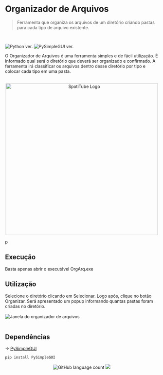 # Organizador de Arquivos
> Ferramenta que organiza os arquivos de um diretório criando pastas para cada tipo de arquivo existente.
<br>
<p>
<img alt="Python ver." src="https://img.shields.io/badge/python%20-%203.14-%20green?logo=python">
<img alt="PySimpleGUI ver." src="https://img.shields.io/badge/PySimpleGUI-4.60.5-blue">
</p>
O Organizador de Arquivos é uma ferramenta simples e de fácil utilização. É informado qual será o diretório que deverá ser organizado e confirmado. A ferramenta irá classificar os arquivos dentro desse diretório por tipo e colocar cada tipo em uma pasta.
<br>
<br>
<p align="center">
<img src="https://imgur.com/Z2DznGX.png" alt="SpotiTube Logo" style="width:500px; text-align=center"/></p>p

## Execução
Basta apenas abrir o executável OrgArq.exe

## Utilização
Selecione o diretório clicando em Selecionar. Logo após, clique no botão Organizar. Será apresentado um popup informando quantas pastas foram criadas no diretório.<br><br>
<img alt = "Janela do organizador de arquivos" src="https://i.imgur.com/gQhiN3o.png"><br><br>

## Dependências

-> <a href="https://pypi.org/project/PySimpleGUI/">PySimpleGUI
</a>

```sh
pip install PySimpleGUI
```

<p align="center">
  <img alt = "GitHub language count" src="https://img.shields.io/github/languages/count/srkrash/Organizador-de-Arquivos">

  <a href="https://github.com/srkrash/Organizador-de-Arquivos">
    <img src="https://img.shields.io/github/last-commit/srkrash/Organizador-de-Arquivos">
  </a>
</p>
